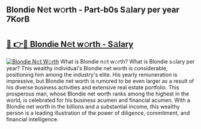 ## Blondie N𝚎t w𝚘rth - Part-b0s S𝚊lary per year 7KorB

# <h2><a href="http://gc5alu.nevu.top/?p=Blondie">🔗 👉🔴 Blondie N𝚎t w𝚘rth - S𝚊lary</a></h2>

[![Blondie N𝚎t W𝚘rth](https://i.imgur.com/Oavwk0R.jpeg)](http://gc5alu.nevu.top/?p=Blondie)
What is Blondie n𝚎t w𝚘rth? What is Blondie s𝚊lary per year?
This wealthy individual's Blondie net worth is considerable, positioning him among the industry's elite. His yearly remuneration is impressive, but Blondie net worth is rumored to be even larger as a result of his diverse business activities and extensive real estate portfolio. This prosperous man, whose Blondie net worth ranks among the highest in the world, is celebrated for his business acumen and financial acumen. With a Blondie net worth in the billions and a substantial income, this wealthy person is a leading illustration of the power of diligence, commitment, and financial intelligence.

